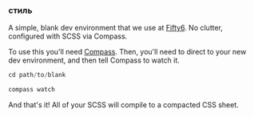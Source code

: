 ### стиль

A simple, blank dev environment that we use at [Fifty6](http://fifty6.net).
No clutter, configured with SCSS via Compass.

To use this you'll need [Compass](http://compass-style.org/).
Then, you'll need to direct to your new dev environment, and then tell Compass to watch it.

```python
cd path/to/blank

compass watch
```

And that's it! All of your SCSS will compile to a compacted CSS sheet.
